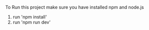 To Run this project
make sure you have installed npm and node.js

1. run 'npm install'
2. run 'npm run dev'